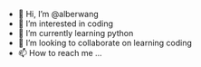 - 👋 Hi, I’m @alberwang
- 👀 I’m interested in coding
- 🌱 I’m currently learning python
- 💞️ I’m looking to collaborate on learning coding
- 📫 How to reach me ...

<!---
alberwang/alberwang is a ✨ special ✨ repository because its `README.md` (this file) appears on your GitHub profile.
You can click the Preview link to take a look at your changes.
--->
